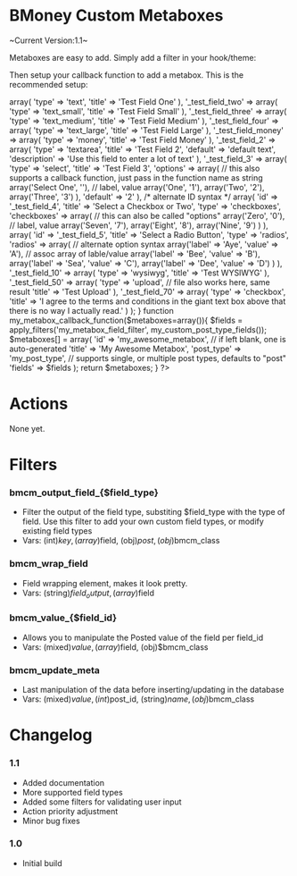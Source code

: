 BMoney Custom Metaboxes
=================

~Current Version:1.1~

Metaboxes are easy to add. Simply add a filter in your hook/theme:
<?php add_filter('bmcm_metaboxes', 'my_metabox_callback_function'); ?>

Then setup your callback function to add a metabox. This is the recommended setup:
<?php

function my_custom_post_type_fields(){
	return array(
		'_test_field_one' => array(
			'type' => 'text',
			'title' => 'Test Field One'
		),
		'_test_field_two' => array(
			'type' => 'text_small',
			'title' => 'Test Field Small'
		),
		'_test_field_three' => array(
			'type' => 'text_medium',
			'title' => 'Test Field Medium'
		),
		'_test_field_four' => array(
			'type' => 'text_large',
			'title' => 'Test Field Large'
		),
		'_test_field_money' => array(
			'type' => 'money',
			'title' => 'Test Field Money'
		),
		'_test_field_2' => array(
			'type' => 'textarea',
			'title' => 'Test Field 2',
			'default' => 'default text',
			'description' => 'Use this field to enter a lot of text'
		),
		'_test_field_3' => array(
			'type' => 'select',
			'title' => 'Test Field 3',
			'options' => array( // this also supports a callback function, just pass in the function name as string
				array('Select One', ''), // label, value
				array('One', '1'),
				array('Two', '2'),
				array('Three', '3')
			),
			'default' => '2'
		),
		
		/* alternate ID syntax */
		array(
			'id' => '_test_field_4',
			'title' => 'Select a Checkbox or Two',
			'type' => 'checkboxes',
			'checkboxes' => array( // this can also be called "options"
				array('Zero', '0'), // label, value
				array('Seven', '7'),
				array('Eight', '8'),
				array('Nine', '9')
			)
		),
		array(
			'id' => '_test_field_5',
			'title' => 'Select a Radio Button',
			'type' => 'radios',
			'radios' => array( // alternate option syntax
				array('label' => 'Aye', 'value' => 'A'), // assoc array of lable/value
				array('label' => 'Bee', 'value' => 'B'),
				array('label' => 'Sea', 'value' => 'C'),
				array('label' => 'Dee', 'value' => 'D')
			)
		),
		'_test_field_10' => array(
			'type' => 'wysiwyg',
			'title' => 'Test WYSIWYG'
		),
		'_test_field_50' => array(
			'type' => 'upload', // file also works here, same result
			'title' => 'Test Upload'
		),
		'_test_field_70' => array(
			'type' => 'checkbox',
			'title' => 'I agree to the terms and conditions in the giant text box above that there is no way I actually read.'
		)
	);
}

function my_metabox_callback_function($metaboxes=array()){
	
	$fields = apply_filters('my_metabox_field_filter', my_custom_post_type_fields());
	
	$metaboxes[] = array(
		'id'		=> 'my_awesome_metabox', // if left blank, one is auto-generated
		'title'		=> 'My Awesome Metabox',
		'post_type' => 'my_post_type', // supports single, or multiple post types, defaults to "post"
		'fields' 	=> $fields
	);
	
	return $metaboxes;
}

?>


Actions
===========

None yet.

Filters
===========

### bmcm_output_field_{$field_type}
* Filter the output of the field type, substiting $field_type with the type of field. Use this filter to add your own custom field types, or modify existing field types
* Vars: (int)$key, (array)$field, (obj)$post, (obj)$bmcm_class

### bmcm_wrap_field
* Field wrapping element, makes it look pretty.
* Vars: (string)$field_output, (array)$field

### bmcm_value_{$field_id}
* Allows you to manipulate the Posted value of the field per field_id
* Vars: (mixed)$value, (array)$field, (obj)$bmcm_class

### bmcm_update_meta
* Last manipulation of the data before inserting/updating in the database
* Vars: (mixed)$value, (int)$post_id, (string)$name, (obj)$bmcm_class


Changelog
===========

### 1.1
* Added documentation
* More supported field types
* Added some filters for validating user input
* Action priority adjustment
* Minor bug fixes

### 1.0
* Initial build
